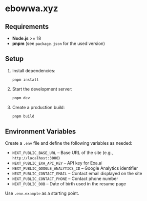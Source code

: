 # ebowwa.xyz

## Requirements
- **Node.js** >= 18
- **pnpm** (see `package.json` for the used version)

## Setup
1. Install dependencies:
   ```bash
   pnpm install
   ```
2. Start the development server:
   ```bash
   pnpm dev
   ```
3. Create a production build:
   ```bash
   pnpm build
   ```

## Environment Variables
Create a `.env` file and define the following variables as needed:

- `NEXT_PUBLIC_BASE_URL` – Base URL of the site (e.g., `http://localhost:3000`)
- `NEXT_PUBLIC_EXA_API_KEY` – API key for Exa.ai
- `NEXT_PUBLIC_GOOGLE_ANALYTICS_ID` – Google Analytics identifier
- `NEXT_PUBLIC_CONTACT_EMAIL` – Contact email displayed on the site
- `NEXT_PUBLIC_CONTACT_PHONE` – Contact phone number
- `NEXT_PUBLIC_DOB` – Date of birth used in the resume page

Use `.env.example` as a starting point.
